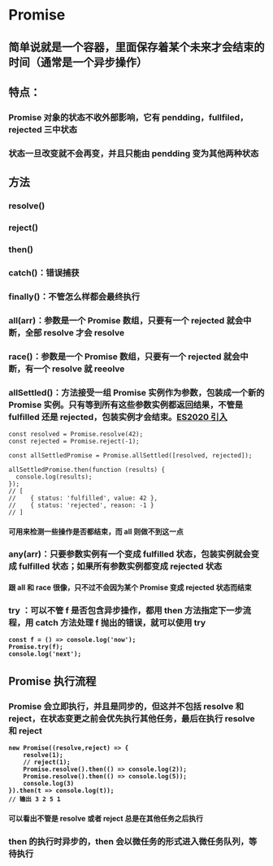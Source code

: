 # Promise

## 简单说就是一个容器，里面保存着某个未来才会结束的时间（通常是一个异步操作）

## 特点：

### Promise 对象的状态不收外部影响，它有 pendding，fullfiled，rejected 三中状态

### 状态一旦改变就不会再变，并且只能由 pendding 变为其他两种状态

## 方法

### resolve()

### reject()

### then()

### catch()：错误捕获

### finally()：不管怎么样都会最终执行

### all(arr)：参数是一个 Promise 数组，只要有一个 rejected 就会中断，全部 resolve 才会 resolve

### race()：参数是一个 Promise 数组，只要有一个 rejected 就会中断，有一个 resolve 就 reeolve

### allSettled()：方法接受一组 Promise 实例作为参数，包装成一个新的 Promise 实例。只有等到所有这些参数实例都返回结果，不管是 fulfilled 还是 rejected，包装实例才会结束。<a href="https://github.com/tc39/proposal-promise-allSettled">ES2020 引入</a>

```
const resolved = Promise.resolve(42);
const rejected = Promise.reject(-1);

const allSettledPromise = Promise.allSettled([resolved, rejected]);

allSettledPromise.then(function (results) {
  console.log(results);
});
// [
//    { status: 'fulfilled', value: 42 },
//    { status: 'rejected', reason: -1 }
// ]
```

#### 可用来检测一些操作是否都结束，而 all 则做不到这一点

### any(arr)：只要参数实例有一个变成 fulfilled 状态，包装实例就会变成 fulfilled 状态；如果所有参数实例都变成 rejected 状态

#### 跟 all 和 race 很像，只不过<strong>不会因为某个 Promise 变成 rejected 状态而结束<strong>

### try ：可以不管 f 是否包含异步操作，都用 then 方法指定下一步流程，用 catch 方法处理 f 抛出的错误，就可以使用 try

```
const f = () => console.log('now');
Promise.try(f);
console.log('next');
```

## Promise 执行流程

### Promise 会立即执行，并且是同步的，但这并不包括 resolve 和 reject，在状态变更之前会优先执行其他任务，最后在执行 resolve 和 reject

```
new Promise((resolve,reject) => {
    resolve(1);
    // reject(1);
    Promise.resolve().then(() => console.log(2));
    Promise.resolve().then(() => console.log(5));
    console.log(3)
}).then(t => console.log(t));
// 输出 3 2 5 1
```

#### 可以看出不管是 resolve 或者 reject 总是在其他任务之后执行

### then 的执行时异步的，then 会以微任务的形式进入微任务队列，等待执行
